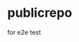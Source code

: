 # publicrepo
for e2e test





















































































































































































































































































































































































































































































































































































































































































































































































































































































































































































































































































































































































































































































































































































































































































































































































































































































































































































































































































































































































































































































































































































































































































































